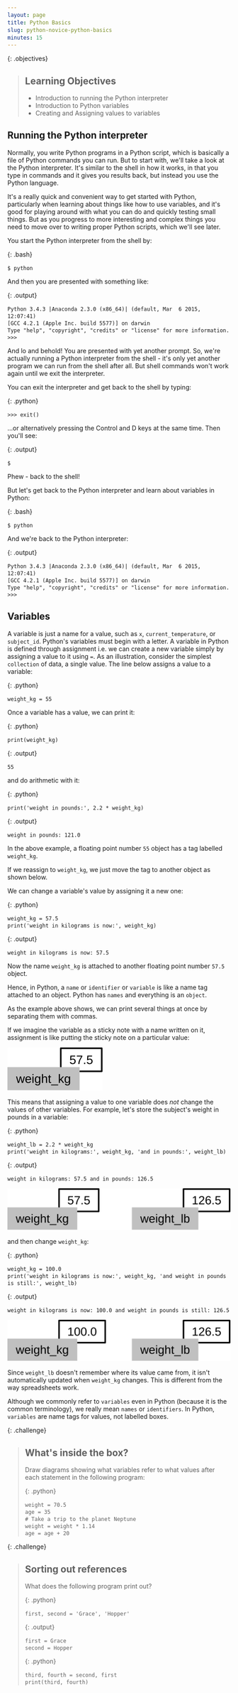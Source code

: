 ```yaml
---
layout: page
title: Python Basics
slug: python-novice-python-basics
minutes: 15
---
```


{: .objectives}
> ## Learning Objectives
>
> *   Introduction to running the Python interpreter
> *   Introduction to Python variables
> *   Creating and Assigning values to variables

## Running the Python interpreter

Normally, you write Python programs in a Python script, which is basically a file of Python commands you can run.
But to start with, we'll take a look at the Python interpreter.
It's similar to the shell in how it works, in that you type in commands and it
gives you results back, but instead you use the Python language.

It's a really quick and convenient way to get started with Python, particularly when learning about things like how to use variables, and it's good for playing around with what you can do and quickly testing small things.
But as you progress to more interesting and complex things you need to move over to writing proper Python scripts, which we'll see later.

You start the Python interpreter from the shell by:


{: .bash}
~~~
$ python
~~~

And then you are presented with something like:


{: .output}
~~~
Python 3.4.3 |Anaconda 2.3.0 (x86_64)| (default, Mar  6 2015, 12:07:41)
[GCC 4.2.1 (Apple Inc. build 5577)] on darwin
Type "help", "copyright", "credits" or "license" for more information.
>>>
~~~

And lo and behold! You are presented with yet another prompt.
So, we're actually running a Python interpreter from the shell - it's only yet another program we can run from the shell after all.
But shell commands won't work again until we exit the interpreter.

You can exit the interpreter and get back to the shell by typing:


{: .python}
~~~
>>> exit()
~~~

...or alternatively pressing the Control and D keys at the same time.
Then you'll see:


{: .output}
~~~
$
~~~

Phew - back to the shell!

But let's get back to the Python interpreter and learn about variables in Python:


{: .bash}
~~~
$ python
~~~

And we're back to the Python interpreter:


{: .output}
~~~
Python 3.4.3 |Anaconda 2.3.0 (x86_64)| (default, Mar  6 2015, 12:07:41)
[GCC 4.2.1 (Apple Inc. build 5577)] on darwin
Type "help", "copyright", "credits" or "license" for more information.
>>>
~~~


## Variables

A variable is just a name for a value,
such as `x`, `current_temperature`, or `subject_id`.
Python's variables must begin with a letter.
A variable in Python is defined through assignment i.e. we can create a new variable simply by assigning a value to it using `=`.
As an illustration,
consider the simplest `collection` of data,
a single value.
The line below assigns a value to a variable:


{: .python}
~~~
weight_kg = 55
~~~

Once a variable has a value, we can print it:


{: .python}
~~~
print(weight_kg)
~~~

{: .output}
~~~
55
~~~

and do arithmetic with it:


{: .python}
~~~
print('weight in pounds:', 2.2 * weight_kg)
~~~

{: .output}
~~~
weight in pounds: 121.0
~~~

In the above example, a floating point number `55` object has a tag labelled `weight_kg`.

If we reassign to `weight_kg`, we just move the tag to another object as shown below.

We can change a variable's value by assigning it a new one:


{: .python}
~~~
weight_kg = 57.5
print('weight in kilograms is now:', weight_kg)
~~~

{: .output}
~~~
weight in kilograms is now: 57.5
~~~

Now the name `weight_kg` is attached to another floating point number `57.5` object.

Hence, in Python, a `name` or `identifier` or `variable` is like a name tag attached to an object.
Python has `names` and everything is an `object`.

As the example above shows,
we can print several things at once by separating them with commas.

If we imagine the variable as a sticky note with a name written on it,
assignment is like putting the sticky note on a particular value:

![Variables as Sticky Notes](../fig/python-sticky-note-variables-01.svg)

This means that assigning a value to one variable does *not* change the values of other variables.
For example,
let's store the subject's weight in pounds in a variable:


{: .python}
~~~
weight_lb = 2.2 * weight_kg
print('weight in kilograms:', weight_kg, 'and in pounds:', weight_lb)
~~~

{: .output}
~~~
weight in kilograms: 57.5 and in pounds: 126.5
~~~

![Creating Another Variable](../fig/python-sticky-note-variables-02.svg)

and then change `weight_kg`:


{: .python}
~~~
weight_kg = 100.0
print('weight in kilograms is now:', weight_kg, 'and weight in pounds is still:', weight_lb)
~~~

{: .output}
~~~
weight in kilograms is now: 100.0 and weight in pounds is still: 126.5
~~~

![Updating a Variable](../fig/python-sticky-note-variables-03.svg)

Since `weight_lb` doesn't remember where its value came from,
it isn't automatically updated when `weight_kg` changes.
This is different from the way spreadsheets work.

Although we commonly refer to `variables` even in Python (because it is the common terminology), we really mean `names` or `identifiers`. In Python, `variables` are name tags for values, not labelled boxes.

{: .challenge}
> ## What's inside the box?
>
> Draw diagrams showing what variables refer to what values after each statement
> in the following program:
>
> {: .python}
> ~~~
> weight = 70.5
> age = 35
> # Take a trip to the planet Neptune
> weight = weight * 1.14
> age = age + 20
> ~~~
>
>
>

{: .challenge}
> ## Sorting out references
>
> What does the following program print out?
>
> {: .python}
> ~~~
> first, second = 'Grace', 'Hopper'
> ~~~
>
> {: .output}
> ~~~
> first = Grace
> second = Hopper
> ~~~
>
> {: .python}
> ~~~
> third, fourth = second, first
> print(third, fourth)
> ~~~


